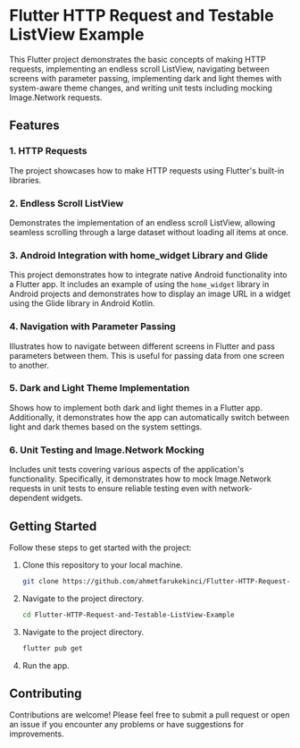 # Flutter HTTP Request and Testable ListView Example

This Flutter project demonstrates the basic concepts of making HTTP requests, implementing an endless scroll ListView, navigating between screens with parameter passing, implementing dark and light themes with system-aware theme changes, and writing unit tests including mocking Image.Network requests.

## Features

### 1. HTTP Requests

The project showcases how to make HTTP requests using Flutter's built-in libraries.

### 2. Endless Scroll ListView

Demonstrates the implementation of an endless scroll ListView, allowing seamless scrolling through a large dataset without loading all items at once.

### 3. Android Integration with home_widget Library and Glide

This project demonstrates how to integrate native Android functionality into a Flutter app. It includes an example of using the `home_widget` library in Android projects and demonstrates how to display an image URL in a widget using the Glide library in Android Kotlin.

### 4. Navigation with Parameter Passing

Illustrates how to navigate between different screens in Flutter and pass parameters between them. This is useful for passing data from one screen to another.

### 5. Dark and Light Theme Implementation

Shows how to implement both dark and light themes in a Flutter app. Additionally, it demonstrates how the app can automatically switch between light and dark themes based on the system settings.

### 6. Unit Testing and Image.Network Mocking

Includes unit tests covering various aspects of the application's functionality. Specifically, it demonstrates how to mock Image.Network requests in unit tests to ensure reliable testing even with network-dependent widgets.

## Getting Started

Follow these steps to get started with the project:

1. Clone this repository to your local machine.
   ```bash
   git clone https://github.com/ahmetfarukekinci/Flutter-HTTP-Request-and-Testable-ListView-Example.git
   ```
2. Navigate to the project directory.
   ```bash
   cd Flutter-HTTP-Request-and-Testable-ListView-Example
   ```
3. Navigate to the project directory.
   ```bash
   flutter pub get
   ```
4. Run the app.

## Contributing

Contributions are welcome! Please feel free to submit a pull request or open an issue if you encounter any problems or have suggestions for improvements.
